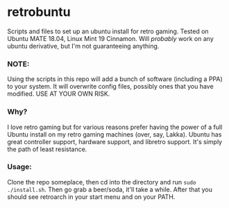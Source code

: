 # retrobuntu
Scripts and files to set up an ubuntu install for retro gaming. Tested on Ubuntu MATE 18.04, Linux Mint 19 Cinnamon. Will *probably* work on any ubuntu derivative, but I'm not guaranteeing anything.

### NOTE:

Using the scripts in this repo will add a bunch of software (including a PPA) to your system. It will overwrite config files, possibly ones that you have modified. USE AT YOUR OWN RISK.

### Why?

I love retro gaming but for various reasons prefer having the power of a full Ubuntu install on my retro gaming machines (over, say, Lakka). Ubuntu has great controller support, hardware support, and libretro support. It's simply the path of least resistance.

### Usage:

Clone the repo someplace, then cd into the directory and run `sudo ./install.sh`. Then go grab a beer/soda, it'll take a while. After that you should see retroarch in your start menu and on your PATH.

